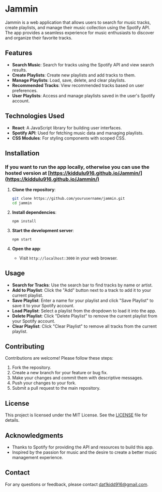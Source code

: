 # Jammin

Jammin is a web application that allows users to search for music tracks, create playlists, and manage their music collection using the Spotify API. The app provides a seamless experience for music enthusiasts to discover and organize their favorite tracks.

## Features

- **Search Music**: Search for tracks using the Spotify API and view search results.
- **Create Playlists**: Create new playlists and add tracks to them.
- **Manage Playlists**: Load, save, delete, and clear playlists.
- **Recommended Tracks**: View recommended tracks based on user preferences.
- **User Playlists**: Access and manage playlists saved in the user's Spotify account.

## Technologies Used

- **React**: A JavaScript library for building user interfaces.
- **Spotify API**: Used for fetching music data and managing playlists.
- **CSS Modules**: For styling components with scoped CSS.

## Installation

### If you want to run the app locally, otherwise you can use the hosted version at [https://kiddulu916.github.io/Jammin/](https://kiddulu916.github.io/Jammin/)

1. **Clone the repository**:

   ```bash
   git clone https://github.com/yourusername/jammin.git
   cd jammin
   ```

2. **Install dependencies**:

   ```bash
   npm install
   ```

3. **Start the development server**:

   ```bash
   npm start
   ```

4. **Open the app**:
   - Visit `http://localhost:3000` in your web browser.

## Usage

- **Search for Tracks**: Use the search bar to find tracks by name or artist.
- **Add to Playlist**: Click the "Add" button next to a track to add it to your current playlist.
- **Save Playlist**: Enter a name for your playlist and click "Save Playlist" to save it to your Spotify account.
- **Load Playlist**: Select a playlist from the dropdown to load it into the app.
- **Delete Playlist**: Click "Delete Playlist" to remove the current playlist from your Spotify account.
- **Clear Playlist**: Click "Clear Playlist" to remove all tracks from the current playlist.

## Contributing

Contributions are welcome! Please follow these steps:

1. Fork the repository.
2. Create a new branch for your feature or bug fix.
3. Make your changes and commit them with descriptive messages.
4. Push your changes to your fork.
5. Submit a pull request to the main repository.

## License

This project is licensed under the MIT License. See the [LICENSE](LICENSE) file for details.

## Acknowledgments

- Thanks to Spotify for providing the API and resources to build this app.
- Inspired by the passion for music and the desire to create a better music management experience.

## Contact

For any questions or feedback, please contact [dat1kidd916@gmail.com](mailto:dat1kidd916@gmail.com).
